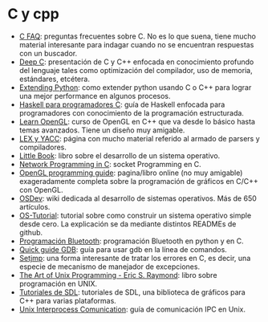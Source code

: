 # C y cpp

- [C FAQ](http://c-faq.com/): preguntas frecuentes sobre C. No es lo que suena, tiene mucho material interesante para indagar cuando no se encuentran respuestas con un buscador.
- [Deep C](https://www.slideshare.net/olvemaudal/deep-c): presentación de C y C++ enfocada en conocimiento profundo del lenguaje tales como optimización del compilador, uso de memoria, estándares, etcétera.
- [Extending Python](https://docs.python.org/3/extending/index.html#extending-index): como extender python usando C o C++ para lograr una mejor performance en algunos procesos.
- [Haskell para programadores C](https://wiki.haskell.org/Haskell_Tutorial_for_C_Programmers): guía de Haskell enfocada para programadores con conocimiento de la programación estructurada.
- [Learn OpenGL](https://learnopengl.com/Introduction): curso de OpenGL en C++ que va desde lo básico hasta temas avanzados. Tiene un diseño muy amigable.
- [LEX y YACC](http://dinosaur.compilertools.net/): página con mucho material referido al armado de parsers y compiladores.
- [Little Book](https://littleosbook.github.io/): libro sobre el desarrollo de un sistema operativo.
- [Network Programming in C](https://beej.us/guide/bgnet/): socket Programming en C.
- [OpenGL programming guide](http://www.glprogramming.com/red/about.html): pagina/libro online (no muy amigable) exageradamente completa sobre la programación de gráficos en C/C++ con OpenGL.
- [OSDev](https://wiki.osdev.org/Main_Page): wiki dedicada al desarrollo de sistemas operativos. Más de 650 artículos.
- [OS-Tutorial](https://github.com/cfenollosa/os-tutorial): tutorial sobre como construir un sistema operativo simple desde cero. La explicación se da mediante distintos READMEs de github.
- [Programación Bluetooth](https://people.csail.mit.edu/albert/bluez-intro/index.html): programación Bluetooth en python y en C.
- [Quick guide GDB](https://beej.us/guide/bggdb/): guía para usar gdb en la línea de comandos.
- [Setjmp](https://en.wikipedia.org/wiki/Setjmp.h): una forma interesante de tratar los errores en C, es decir, una especie de mecanismo de manejador de excepciones.
- [The Art of Unix Programming - Eric S. Raymond](https://nakamotoinstitute.org/static/docs/taoup.pdf): libro sobre programación en UNIX.
- [Tutoriales de SDL](http://lazyfoo.net/SDL_tutorials/lesson01/index.php): tutoriales de SDL, una biblioteca de gráficos para C++ para varias plataformas.
- [Unix Interprocess Comunication](https://beej.us/guide/bgipc/): guía de comunicación IPC en Unix.
